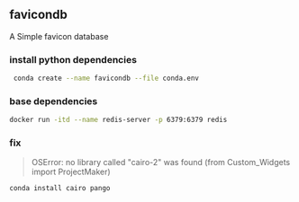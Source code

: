## favicondb

 A Simple favicon database

### install python dependencies

```bash
 conda create --name favicondb --file conda.env
```


### base dependencies

```bash
docker run -itd --name redis-server -p 6379:6379 redis
```



### fix 

>OSError: no library called "cairo-2" was found (from Custom_Widgets import ProjectMaker)

```bash
conda install cairo pango
```
